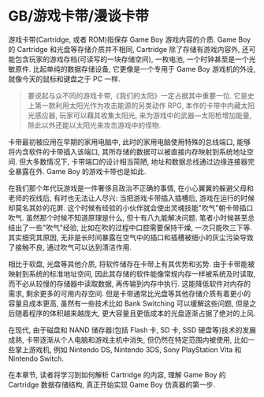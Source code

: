 # GB/游戏卡带/漫谈卡带

游戏卡带(Cartridge, 或者 ROM)指保存 Game Boy 游戏内容的介质. Game Boy 的 Cartridge 和光盘等存储介质并不相同, Cartridge 除了存储有游戏内容外, 还可能包含玩家的游戏存档(可读写的一块存储空间), 一枚电池, 一个时钟甚至是一个光敏原件. 比起单纯的数据存储设备, 它更像是一个专用于 Game Boy 游戏机的外设, 就像今天的鼠标和键盘之于 PC 一样.

> 要说起与众不同的游戏卡带,《我们的太阳》一定占据其中重要一位. 它是史上第一款利用太阳光作为攻击能源的另类动作 RPG, 本作的卡带中内藏太阳光感应器, 玩家可以藉其收集太阳光, 来为游戏中的武器—太阳枪增加能量, 除此以外还能以太阳光来攻击游戏中的怪物.

卡带最初被应用在早期的家用电脑中, 此时的家用电脑使用特殊的总线端口, 能够将内含软件的卡带插入该端口, 其所存储的数据可以被直接内存映射到系统地址空间. 但大多数情况下, 卡带端口的设计相当简陋, 地址和数据总线通过边缘连接器完全暴露在外. Game Boy 的游戏卡带也是如此.

在我们那个年代玩游戏是一件奢侈且政治不正确的事情, 在小心翼翼的躲避父母和老师的视线后, 有时也无法让人尽兴: 当把游戏卡带插入插槽后, 游戏在运行的时候却莫名其妙的花屏. 这个时候有经验的小伙伴就会使出灵魂技能"吹气"朝卡带插口吹气. 虽然那个时候不知道原理是什么, 但十有八九能解决问题. 笔者小时候甚至总结出了一些"吹气"经验, 比如在吹的过程中口腔需要保持干燥, 一次只能吹三下等. 其实细究其原因, 无非是长时间暴露在空气中的插口和插槽被细小的灰尘污染导致了接触不良, 通过吹气可以达到清洁作用.

相比于软盘, 光盘等其他介质, 将软件储存在卡带上有其优势和劣势. 由于卡带能被映射到系统的标准地址空间, 因此其存储的软件能像常规内存一样被系统及时读取, 而不必从较慢的存储器中读取数据, 再传输到内存中执行. 这能降低软件对内存的需求, 剩余更多的可用内存空间. 但是卡带通常比光盘等其他存储介质有着更小的容量且成本更高, 虽然有一些技术比如 Bank Switching 可以缓解这些问题, 但是之后随着程序的体积越来越庞大, 更大容量且更低成本的光盘逐渐占据了绝对的上风.

在现代, 由于磁盘和 NAND 储存器(包括 Flash 卡, SD 卡, SSD 硬盘等)技术的发展成熟, 卡带逐渐从个人电脑和游戏主机中消失, 但仍然在特定范围内被使用, 比如一些掌上游戏机, 例如 Nintendo DS, Nintendo 3DS, Sony PlayStation Vita 和 Nintendo Switch.

在本章节, 读者将学习到如何解析 Cartridge 的内容, 理解 Game Boy 的 Cartridge 数据存储结构, 真正开始实现 Game Boy 仿真器的第一步.

